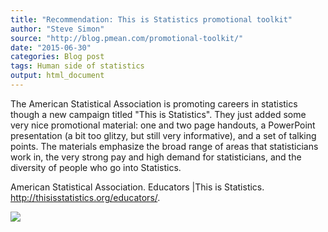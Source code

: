 ```yaml
---
title: "Recommendation: This is Statistics promotional toolkit"
author: "Steve Simon"
source: "http://blog.pmean.com/promotional-toolkit/"
date: "2015-06-30"
categories: Blog post
tags: Human side of statistics
output: html_document
---
```


The American Statistical Association is promoting careers in statistics
though a new campaign titled "This is Statistics". They just added some
very nice promotional material: one and two page handouts, a PowerPoint
presentation (a bit too glitzy, but still very informative), and a set
of talking points. The materials emphasize the broad range of areas that
statisticians work in, the very strong pay and high demand for
statisticians, and the diversity of people who go into
Statistics.

<!---More--->

American Statistical Association. Educators |This is Statistics.
<http://thisisstatistics.org/educators/>.

![](http://www.pmean.com/images/images/15/promotional-toolkit01.png)




